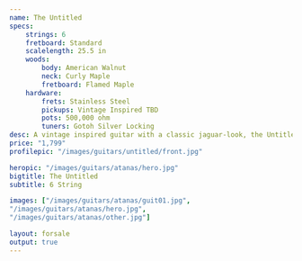 ```yaml
---
name: The Untitled
specs:
    strings: 6
    fretboard: Standard
    scalelength: 25.5 in
    woods:
        body: American Walnut
        neck: Curly Maple
        fretboard: Flamed Maple
    hardware:
        frets: Stainless Steel
        pickups: Vintage Inspired TBD
        pots: 500,000 ohm
        tuners: Gotoh Silver Locking
desc: A vintage inspired guitar with a classic jaguar-look, the Untitled is just that--whatever you make it.
price: "1,799"
profilepic: "/images/guitars/untitled/front.jpg"

heropic: "/images/guitars/atanas/hero.jpg"
bigtitle: The Untitled
subtitle: 6 String

images: ["/images/guitars/atanas/guit01.jpg", 
"/images/guitars/atanas/hero.jpg",
"/images/guitars/atanas/other.jpg"]

layout: forsale
output: true
---
```

